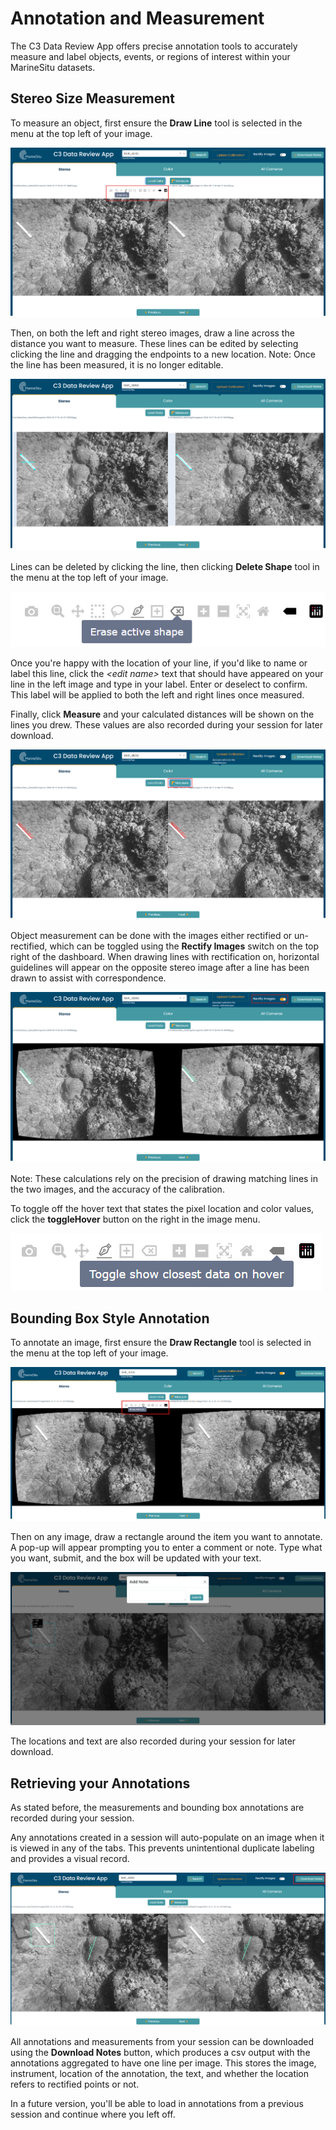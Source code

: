 # Annotation and Measurement

The C3 Data Review App offers precise annotation tools to accurately measure and label objects, events, or regions of interest within your MarineSitu datasets. 

## Stereo Size Measurement

To measure an object, first ensure the **Draw Line** tool is selected in the menu at the top left of your image.

![alt text](img/annotating/1.png)

Then, on both the left and right stereo images, draw a line across the distance you want to measure. These lines can be edited by selecting clicking the line and dragging the endpoints to a new location. Note: Once the line has been measured, it is no longer editable.

![alt text](img/annotating/2.png)

Lines can be deleted by clicking the line, then clicking **Delete Shape** tool in the menu at the top left of your image.

![alt text](img/annotating/2b.png)

Once you're happy with the location of your line, if you'd like to name or label this line, click the *\<edit name\>* text that should have appeared on your line in the left image and type in your label. Enter or deselect to confirm. This label will be applied to both the left and right lines once measured.

Finally, click **Measure** and your calculated distances will be shown on the lines you drew. These values are also recorded during your session for later download.

![alt text](img/annotating/3.png)

Object measurement can be done with the images either rectified or un-rectified, which can be toggled using the **Rectify Images** switch on the top right of the dashboard. When drawing lines with rectification on, horizontal guidelines will appear on the opposite stereo image after a line has been drawn to assist with correspondence.

![alt text](img/annotating/4.png)

Note: These calculations rely on the precision of drawing matching lines in the two images, and the accuracy of the calibration. 

To toggle off the hover text that states the pixel location and color values, click the **toggleHover** button on the right in the image menu.

![alt text](img/annotating/4b.png)


## Bounding Box Style Annotation

To annotate an image, first ensure the **Draw Rectangle** tool is selected in the menu at the top left of your image.

![alt text](img/annotating/5.png)

Then on any image, draw a rectangle around the item you want to annotate. A pop-up will appear prompting you to enter a comment or note. Type what you want, submit, and the box will be updated with your text.

![alt text](img/annotating/6.png)

The locations and text are also recorded during your session for later download.


## Retrieving your Annotations

As stated before, the measurements and bounding box annotations are recorded during your session. 

Any annotations created in a session will auto-populate on an image when it is viewed in any of the tabs. This prevents unintentional duplicate labeling and provides a visual record.

![alt text](img/annotating/7.png)

All annotations and measurements from your session can be downloaded using the **Download Notes** button, which produces a csv output with the annotations aggregated to have one line per image. This stores the image, instrument, location of the annotation, the text, and whether the location refers to rectified points or not.

In a future version, you'll be able to load in annotations from a previous session and continue where you left off.